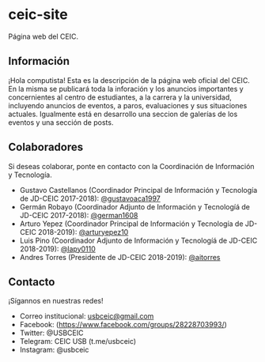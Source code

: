 # ceic-site

Página web del CEIC.

## Información 

¡Hola computista! Esta es la descripción de la página web oficial del CEIC. En la misma se publicará toda la inforación y los anuncios importantes y concernientes al centro de estudiantes, a la carrera y la universidad, incluyendo anuncios de eventos, a paros, evaluaciones y sus situaciones actuales. Igualmente está en desarrollo una seccion de galerías de los eventos y una sección de posts.

## Colaboradores

Si deseas colaborar, ponte en contacto con la Coordinación de Información y Tecnología.

* Gustavo Castellanos (Coordinador Principal de Información y Tecnología de JD-CEIC 2017-2018): [@gustavoaca1997](https://github.com/gustavoaca1997)
* Germán Robayo (Coordinador Adjunto de Información y Tecnologíá de JD-CEIC 2017-2018): [@german1608](https://github.com/german1608)
* Arturo Yepez (Coordinador Principal de Información y Tecnología de JD-CEIC 2018-2019): [@arturyepez10](https://github.com/arturyepez10)
* Luis Pino (Coordinador Adjunto de Información y Tecnologíá de JD-CEIC 2018-2019): [@lapy0110](https://github.com/lapy0110)
* Andres Torres (Presidente de JD-CEIC 2018-2019): [@aitorres](https://github.com/aitorres)


## Contacto

¡Sígannos en nuestras redes!

* Correo institucional: usbceic@gmail.com
* Facebook: (https://www.facebook.com/groups/28228703993/)
* Twitter: @USBCEIC
* Telegram: CEIC USB (t.me/usbceic)
* Instagram: @usbceic

